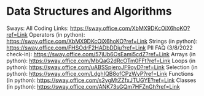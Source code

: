 # Data Structures and Algorithms

Sways:
All Coding Links: https://sway.office.com/XbMX9DKcOiX6hoKO?ref=Link
Operators (in python): https://sway.office.com/XbMX9DKcOiX6hoKO?ref=Link
Strings (in python): https://sway.office.com/FHSOdrF2HADbDDju?ref=Link
PII FAQ (3/8/2022 check-in): https://sway.office.com/57jUb6OsEami5cdZ?ref=Link
Arrays (in python): https://sway.office.com/MbQaG2dRcOTm0FFt?ref=Link
Loops (in python): https://sway.office.com/uABSSpjeroJF9oyD?ref=Link
Selection (in python): https://sway.office.com/LdghIQB8ofCPzWyP?ref=Link
Functions (in python): https://sway.office.com/s2ygMtZZfxJTUGYE?ref=Link
Classes (in python): https://sway.office.com/ANK73sGQm7HFZnGh?ref=Link